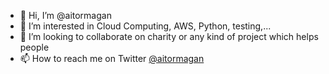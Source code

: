 - 👋 Hi, I’m @aitormagan
- 👀 I’m interested in Cloud Computing, AWS, Python, testing,...
- 💞️ I’m looking to collaborate on charity or any kind of project which helps people
- 📫 How to reach me on Twitter [@aitormagan](https://twitter.com/aitormagan)

<!---
aitormagan/aitormagan is a ✨ special ✨ repository because its `README.md` (this file) appears on your GitHub profile.
You can click the Preview link to take a look at your changes.
--->
